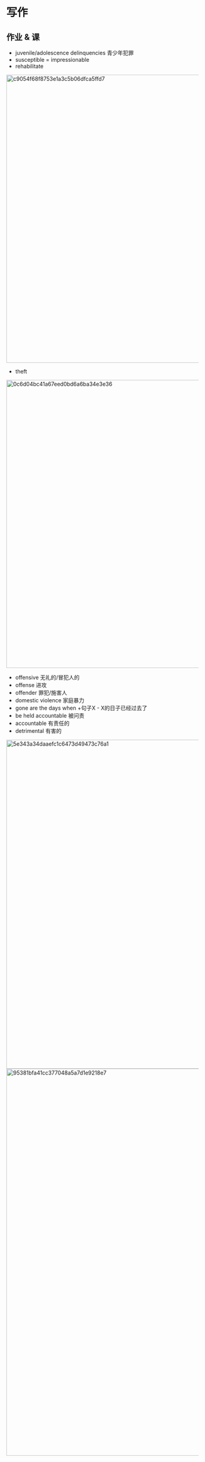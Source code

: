 # 写作
## 作业 & 课
- juvenile/adolescence delinquencies 青少年犯罪
- susceptible = impressionable
- rehabilitate
<img width="754" alt="c9054f68f8753e1a3c5b06dfca5ffd7" src="https://user-images.githubusercontent.com/44770623/180901036-da0d5264-15c2-4453-a203-f8f713e15393.png">

- theft
<img width="754" alt="0c6d04bc41a67eed0bd6a6ba34e3e36" src="https://user-images.githubusercontent.com/44770623/180901066-249d9da9-8288-480d-8306-4e144c905a18.png">

- offensive 无礼的/冒犯人的
- offense 进攻
- offender 罪犯/施害人
- domestic violence 家庭暴力
- gone are the days when +句子X - X的日子已经过去了
- be held accountable 被问责
- accountable 有责任的
- detrimental 有害的

<img width="861" alt="5e343a34daaefc1c6473d49473c76a1" src="https://user-images.githubusercontent.com/44770623/180907558-873ece98-e67e-461d-8c6c-4167f73f9cd7.png">

<img width="1013" alt="95381bfa41cc377048a5a7d1e9218e7" src="https://user-images.githubusercontent.com/44770623/180907576-f1272a97-3929-482e-8098-c40daa4648db.png">
